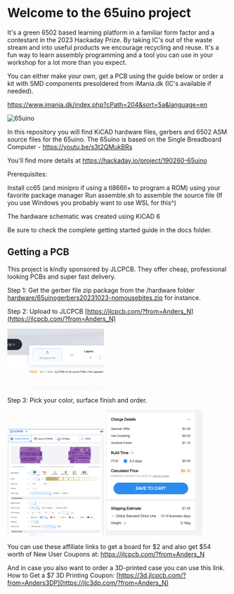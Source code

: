 # Welcome to the 65uino project

It's a green 6502 based learning platform in a familiar form factor and a contestant in the 2023 Hackaday Prize. By taking IC's out of the waste stream and into useful products we encourage recycling and reuse.
It's a fun way to learn assembly programming and a tool you can use in your workshop for a lot more than you expect.

You can either make your own, get a PCB using the guide below or order a kit with SMD components presoldered from iMania.dk (IC's available if needed).

https://www.imania.dk/index.php?cPath=204&sort=5a&language=en


![65uino](https://cdn.hackaday.io/images/8644651680943366680.jpeg)

In this repository you will find KiCAD hardware files, gerbers and 6502 ASM source files for the 65uino.
The 65uino is based on the Single Breadboard Computer - https://youtu.be/s3t2QMukBRs

You'll find more details at https://hackaday.io/project/190260-65uino

Prerequisites:

Install cc65 (and minipro if using a tl866II+ to program a ROM) using your favorite package manager
Run assemble.sh to assemble the source file
(If you use Windows you probably want to use WSL for this^)

The hardware schematic was created using KiCAD 6

Be sure to check the complete getting started guide in the docs folder. 

## Getting a PCB
This project is kindly sponsored by JLCPCB. They offer cheap, professional looking PCBs and super fast delivery.

Step 1: Get the gerber file zip package from the /hardware folder
[hardware/65uinogerbers20231023-nomousebites.zip](https://github.com/AndersBNielsen/65uino/blob/main/hardware/65uinogerbers20231023-nomousebites.zip) for instance.

Step 2: Upload to JLCPCB [https://jlcpcb.com/?from=Anders_N](https://jlcpcb.com/?from=Anders_N)

<img src="https://github.com/AndersBNielsen/65uino/blob/main/images/upload.png?raw=true" alt="Upload" style="width: 220px;">

Step 3: Pick your color, surface finish and order.

<img src="https://github.com/AndersBNielsen/65uino/blob/main/images/settings.png?raw=true" alt="Select settings" style="width: 220px;">

<img src="https://github.com/AndersBNielsen/65uino/blob/main/images/save.png?raw=true" alt="Save your choice" style="width: 220px;">


You can use these affiliate links to get a board for $2 and also get $54 worth of New User Coupons at: https://jlcpcb.com/?from=Anders_N

And in case you also want to order a 3D-printed case you can use this link. 
How to Get a $7 3D Printing Coupon: [https://3d.jlcpcb.com/?from=Anders3DP](https://jlc3dp.com/?from=Anders_N)

